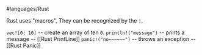 #languages/Rust 

Rust uses "macros". They can be recognized by the `!`.

`vec![0; 10]` -- create an array of ten `0`.
`println!("message")` -- prints a message -- [[Rust PrintLine]]
`panic!("no~~~~~~")` -- throws an exception -- [[Rust Panic]]